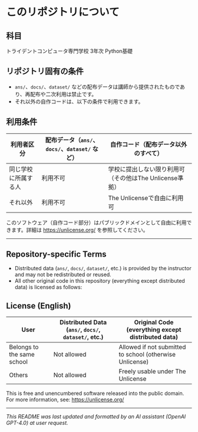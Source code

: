 # このリポジトリについて

## 科目
トライデントコンピュータ専門学校 3年次 Python基礎

## リポジトリ固有の条件
- `ans/`、`docs/`、`dataset/` などの配布データは講師から提供されたものであり、再配布や二次利用は禁止です。
- それ以外の自作コードは、以下の条件で利用できます。

## 利用条件

| 利用者区分 | 配布データ（`ans/`、`docs/`、`dataset/` など） | 自作コード（配布データ以外のすべて） |
|---|---|---|
| 同じ学校に所属する人 | 利用不可 | 学校に提出しない限り利用可（その他はThe Unlicense準拠） |
| それ以外 | 利用不可 | The Unlicenseで自由に利用可 |

このソフトウェア（自作コード部分）はパブリックドメインとして自由に利用できます。詳細は https://unlicense.org/ を参照してください。

---

## Repository-specific Terms
- Distributed data (`ans/`, `docs/`, `dataset/`, etc.) is provided by the instructor and may not be redistributed or reused.
- All other original code in this repository (everything except distributed data) is licensed as follows:

## License (English)

| User | Distributed Data (`ans/`, `docs/`, `dataset/`, etc.) | Original Code (everything except distributed data) |
|---|---|---|
| Belongs to the same school | Not allowed | Allowed if not submitted to school (otherwise Unlicense) |
| Others | Not allowed | Freely usable under The Unlicense |

This is free and unencumbered software released into the public domain.  
For more information, see: <https://unlicense.org/>

---

*This README was last updated and formatted by an AI assistant (OpenAI GPT-4.0) at user request.*
